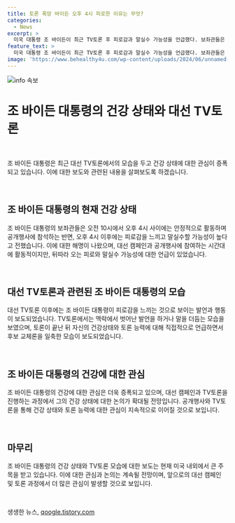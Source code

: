 ```yaml
---
title: 토론 폭망 바이든 오후 4시 피로한 이유는 무엇?
categories:
  - News
excerpt: >
  미국 대통령 조 바이든이 최근 TV토론 후 피로감과 말실수 가능성을 언급했다. 보좌관들은 오전 10시부터 오후 4시까지 활동이 안정적이라고 전했지만, 그 이후에는 피로를 느끼고 말실수할 가능성이 있다고 설명했다. 바이든 대통령은 TV토론에서 맥락에서 벗어나거나 말을 더듬는 모습을 보여 논란이 되고 있는 가운데, 자신의 건강상태에 대한 우려를 일축하며 후보 교체론을 일축하고 있다.
feature_text: >
  미국 대통령 조 바이든이 최근 TV토론 후 피로감과 말실수 가능성을 언급했다. 보좌관들은 오전 10시부터 오후 4시까지 활동이 안정적이라고 전했지만, 그 이후에는 피로를 느끼고 말실수할 가능성이 있다고 설명했다. 바이든 대통령은 TV토론에서 맥락에서 벗어나거나 말을 더듬는 모습을 보여 논란이 되고 있는 가운데, 자신의 건강상태에 대한 우려를 일축하며 후보 교체론을 일축하고 있다.
image: 'https://www.behealthy4u.com/wp-content/uploads/2024/06/unnamed-file.png'
---
```


<p><img src="https://www.behealthy4u.com/wp-content/uploads/2024/06/unnamed-file.png" alt="info 속보" /></p>

<h1 data-ke-size="size26">조 바이든 대통령의 건강 상태와 대선 TV토론</h1>

<p data-ke-size="size16">&nbsp;</p>

<p>조 바이든 대통령은 최근 대선 TV토론에서의 모습을 두고 건강 상태에 대한 관심이 증폭되고 있습니다. 이에 대한 보도와 관련된 내용을 살펴보도록 하겠습니다.</p>

<p data-ke-size="size16">&nbsp;</p>

<h2 data-ke-size="size26">조 바이든 대통령의 현재 건강 상태</h2>

<p data-ke-size="size16">조 바이든 대통령의 보좌관들은 오전 10시에서 오후 4시 사이에는 안정적으로 활동하며 공개행사에 참석하는 반면, 오후 4시 이후에는 피로감을 느끼고 말실수할 가능성이 높다고 전했습니다. 이에 대한 해명이 나왔으며, 대선 캠페인과 공개행사에 참여하는 시간대에 활동적이지만, 뒤따라 오는 피로와 말실수 가능성에 대한 언급이 있었습니다.</p>

<p data-ke-size="size16">&nbsp;</p>

<h2 data-ke-size="size26">대선 TV토론과 관련된 조 바이든 대통령의 모습</h2>

<p data-ke-size="size16">대선 TV토론 이후에는 조 바이든 대통령이 피로감을 느끼는 것으로 보이는 발언과 행동이 보도되었습니다. TV토론에서는 맥락에서 벗어난 발언을 하거나 말을 더듬는 모습을 보였으며, 토론이 끝난 뒤 자신의 건강상태와 토론 능력에 대해 직접적으로 언급하면서 후보 교체론을 일축한 모습이 보도되었습니다.</p>

<p data-ke-size="size16">&nbsp;</p>

<h2 data-ke-size="size26">조 바이든 대통령의 건강에 대한 관심</h2>

<p data-ke-size="size16">조 바이든 대통령의 건강에 대한 관심은 더욱 증폭되고 있으며, 대선 캠페인과 TV토론을 진행하는 과정에서 그의 건강 상태에 대한 논의가 확대될 전망입니다. 공개행사와 TV토론을 통해 건강 상태와 토론 능력에 대한 관심이 지속적으로 이어질 것으로 보입니다.</p>

<p data-ke-size="size16">&nbsp;</p>

<h2 data-ke-size="size26">마무리</h2>

<p data-ke-size="size16">조 바이든 대통령의 건강 상태와 TV토론 모습에 대한 보도는 현재 미국 내외에서 큰 주목을 받고 있습니다. 이에 대한 관심과 논의는 계속될 전망이며, 앞으로의 대선 캠페인 및 토론 과정에서 더 많은 관심이 발생할 것으로 보입니다.</p>

<p data-ke-size="size16">&nbsp;</p>
생생한 뉴스, <a href="https://qoogle.tistory.com" rel="dofollow">qoogle.tistory.com</a>


